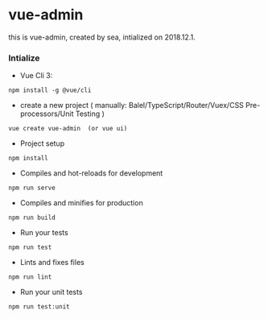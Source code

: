 # vue-admin
this is vue-admin, created by sea, intialized on 2018.12.1.

### Intialize 
* Vue Cli 3: 

` npm install -g @vue/cli  `

* create a new project ( manually: Balel/TypeScript/Router/Vuex/CSS Pre-processors/Unit Testing )

` vue create vue-admin  (or vue ui) `

* Project setup

` npm install `

* Compiles and hot-reloads for development

` npm run serve `

* Compiles and minifies for production

` npm run build `

* Run your tests

` npm run test `

* Lints and fixes files

` npm run lint `

* Run your unit tests

` npm run test:unit `

